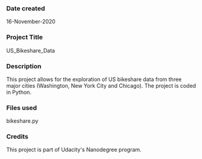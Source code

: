 ### Date created
16-November-2020

### Project Title
US_Bikeshare_Data

### Description
This project allows for the exploration of US bikeshare data from three major cities (Washington, New York City and Chicago). The project is coded in Python.  

### Files used
bikeshare.py

### Credits
This project is part of Udacity's Nanodegree program. 

